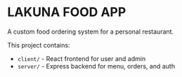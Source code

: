 # LAKUNA FOOD APP

A custom food ordering system for a personal restaurant.

This project contains:
- `client/` - React frontend for user and admin
- `server/` - Express backend for menu, orders, and auth
